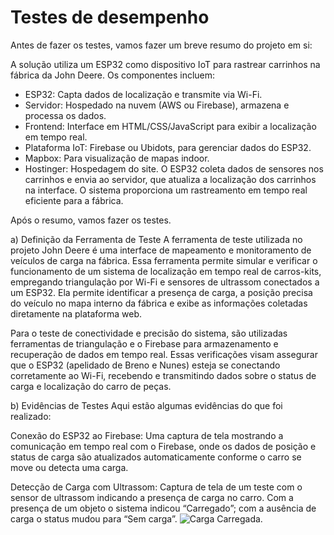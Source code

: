 # Testes de desempenho

Antes de fazer os testes, vamos fazer um breve resumo do projeto em si:

A solução utiliza um ESP32 como dispositivo IoT para rastrear carrinhos na fábrica da John Deere. Os componentes incluem:
  - ESP32: Capta dados de localização e transmite via Wi-Fi.
  - Servidor: Hospedado na nuvem (AWS ou Firebase), armazena e processa os dados.
  - Frontend: Interface em HTML/CSS/JavaScript para exibir a localização em tempo real.
  - Plataforma IoT: Firebase ou Ubidots, para gerenciar dados do ESP32.
  - Mapbox: Para visualização de mapas indoor.
  - Hostinger: Hospedagem do site.
O ESP32 coleta dados de sensores nos carrinhos e envia ao servidor, que atualiza a localização dos carrinhos na interface. O sistema proporciona um rastreamento em tempo real eficiente para a fábrica.

Após o resumo, vamos fazer os testes.

a) Definição da Ferramenta de Teste
A ferramenta de teste utilizada no projeto John Deere é uma interface de mapeamento e monitoramento de veículos de carga na fábrica. Essa ferramenta permite simular e verificar o funcionamento de um sistema de localização em tempo real de carros-kits, empregando triangulação por Wi-Fi e sensores de ultrassom conectados a um ESP32. Ela permite identificar a presença de carga, a posição precisa do veículo no mapa interno da fábrica e exibe as informações coletadas diretamente na plataforma web.

Para o teste de conectividade e precisão do sistema, são utilizadas ferramentas de triangulação e o Firebase para armazenamento e recuperação de dados em tempo real. Essas verificações visam assegurar que o ESP32 (apelidado de Breno e Nunes) esteja se conectando corretamente ao Wi-Fi, recebendo e transmitindo dados sobre o status de carga e localização do carro de peças.

b) Evidências de Testes
Aqui estão algumas evidências do que foi realizado:

Conexão do ESP32 ao Firebase: Uma captura de tela mostrando a comunicação em tempo real com o Firebase, onde os dados de posição e status de carga são atualizados automaticamente conforme o carro se move ou detecta uma carga.

Detecção de Carga com Ultrassom: Captura de tela de um teste com o sensor de ultrassom indicando a presença de carga no carro. Com a presença de um objeto o sistema indicou “Carregado”; com a ausência de carga o status mudou para “Sem carga”.
![Carga Carregada](Assets/CargaCarregada.jpeg).


